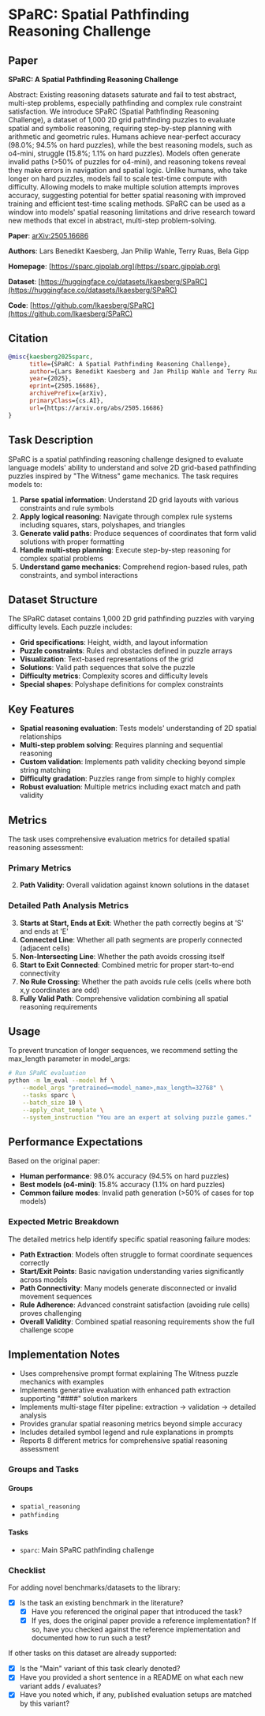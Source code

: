 # SPaRC: Spatial Pathfinding Reasoning Challenge

## Paper

**SPaRC: A Spatial Pathfinding Reasoning Challenge**

Abstract: Existing reasoning datasets saturate and fail to test abstract, multi-step problems, especially pathfinding and complex rule constraint satisfaction. We introduce SPaRC (Spatial Pathfinding Reasoning Challenge), a dataset of 1,000 2D grid pathfinding puzzles to evaluate spatial and symbolic reasoning, requiring step-by-step planning with arithmetic and geometric rules. Humans achieve near-perfect accuracy (98.0%; 94.5% on hard puzzles), while the best reasoning models, such as o4-mini, struggle (15.8%; 1.1% on hard puzzles). Models often generate invalid paths (>50% of puzzles for o4-mini), and reasoning tokens reveal they make errors in navigation and spatial logic. Unlike humans, who take longer on hard puzzles, models fail to scale test-time compute with difficulty. Allowing models to make multiple solution attempts improves accuracy, suggesting potential for better spatial reasoning with improved training and efficient test-time scaling methods. SPaRC can be used as a window into models' spatial reasoning limitations and drive research toward new methods that excel in abstract, multi-step problem-solving.

**Paper**: [arXiv:2505.16686](https://arxiv.org/abs/2505.16686)

**Authors**: Lars Benedikt Kaesberg, Jan Philip Wahle, Terry Ruas, Bela Gipp

**Homepage**: [https://sparc.gipplab.org](https://sparc.gipplab.org)

**Dataset**: [https://huggingface.co/datasets/lkaesberg/SPaRC](https://huggingface.co/datasets/lkaesberg/SPaRC)

**Code**: [https://github.com/lkaesberg/SPaRC](https://github.com/lkaesberg/SPaRC)

## Citation

```bibtex
@misc{kaesberg2025sparc,
      title={SPaRC: A Spatial Pathfinding Reasoning Challenge},
      author={Lars Benedikt Kaesberg and Jan Philip Wahle and Terry Ruas and Bela Gipp},
      year={2025},
      eprint={2505.16686},
      archivePrefix={arXiv},
      primaryClass={cs.AI},
      url={https://arxiv.org/abs/2505.16686}
}
```

## Task Description

SPaRC is a spatial pathfinding reasoning challenge designed to evaluate language models' ability to understand and solve 2D grid-based pathfinding puzzles inspired by "The Witness" game mechanics. The task requires models to:

1. **Parse spatial information**: Understand 2D grid layouts with various constraints and rule symbols
2. **Apply logical reasoning**: Navigate through complex rule systems including squares, stars, polyshapes, and triangles  
3. **Generate valid paths**: Produce sequences of coordinates that form valid solutions with proper formatting
4. **Handle multi-step planning**: Execute step-by-step reasoning for complex spatial problems
5. **Understand game mechanics**: Comprehend region-based rules, path constraints, and symbol interactions

## Dataset Structure

The SPaRC dataset contains 1,000 2D grid pathfinding puzzles with varying difficulty levels. Each puzzle includes:

- **Grid specifications**: Height, width, and layout information
- **Puzzle constraints**: Rules and obstacles defined in puzzle arrays
- **Visualization**: Text-based representations of the grid
- **Solutions**: Valid path sequences that solve the puzzle
- **Difficulty metrics**: Complexity scores and difficulty levels
- **Special shapes**: Polyshape definitions for complex constraints

## Key Features

- **Spatial reasoning evaluation**: Tests models' understanding of 2D spatial relationships
- **Multi-step problem solving**: Requires planning and sequential reasoning
- **Custom validation**: Implements path validity checking beyond simple string matching
- **Difficulty gradation**: Puzzles range from simple to highly complex
- **Robust evaluation**: Multiple metrics including exact match and path validity

## Metrics

The task uses comprehensive evaluation metrics for detailed spatial reasoning assessment:

### Primary Metrics
2. **Path Validity**: Overall validation against known solutions in the dataset

### Detailed Path Analysis Metrics
3. **Starts at Start, Ends at Exit**: Whether the path correctly begins at 'S' and ends at 'E'
4. **Connected Line**: Whether all path segments are properly connected (adjacent cells)
5. **Non-Intersecting Line**: Whether the path avoids crossing itself
6. **Start to Exit Connected**: Combined metric for proper start-to-end connectivity
7. **No Rule Crossing**: Whether the path avoids rule cells (cells where both x,y coordinates are odd)
8. **Fully Valid Path**: Comprehensive validation combining all spatial reasoning requirements

## Usage

To prevent truncation of longer sequences, we recommend setting the max_length parameter in model_args:

```bash
# Run SPaRC evaluation
python -m lm_eval --model hf \
    --model_args "pretrained=<model_name>,max_length=32768" \
    --tasks sparc \
    --batch_size 10 \
    --apply_chat_template \
    --system_instruction "You are an expert at solving puzzle games."
```

## Performance Expectations

Based on the original paper:
- **Human performance**: 98.0% accuracy (94.5% on hard puzzles)
- **Best models (o4-mini)**: 15.8% accuracy (1.1% on hard puzzles)
- **Common failure modes**: Invalid path generation (>50% of cases for top models)

### Expected Metric Breakdown
The detailed metrics help identify specific spatial reasoning failure modes:
- **Path Extraction**: Models often struggle to format coordinate sequences correctly
- **Start/Exit Points**: Basic navigation understanding varies significantly across models
- **Path Connectivity**: Many models generate disconnected or invalid movement sequences
- **Rule Adherence**: Advanced constraint satisfaction (avoiding rule cells) proves challenging
- **Overall Validity**: Combined spatial reasoning requirements show the full challenge scope

## Implementation Notes

- Uses comprehensive prompt format explaining The Witness puzzle mechanics with examples
- Implements generative evaluation with enhanced path extraction supporting "####" solution markers
- Implements multi-stage filter pipeline: extraction → validation → detailed analysis
- Provides granular spatial reasoning metrics beyond simple accuracy
- Includes detailed symbol legend and rule explanations in prompts
- Reports 8 different metrics for comprehensive spatial reasoning assessment

### Groups and Tasks

#### Groups
- `spatial_reasoning`
- `pathfinding`

#### Tasks
- `sparc`: Main SPaRC pathfinding challenge

### Checklist

For adding novel benchmarks/datasets to the library:
- [x] Is the task an existing benchmark in the literature?
  - [x] Have you referenced the original paper that introduced the task?
  - [x] If yes, does the original paper provide a reference implementation? If so, have you checked against the reference implementation and documented how to run such a test?

If other tasks on this dataset are already supported:
- [x] Is the "Main" variant of this task clearly denoted?
- [x] Have you provided a short sentence in a README on what each new variant adds / evaluates?
- [x] Have you noted which, if any, published evaluation setups are matched by this variant? 